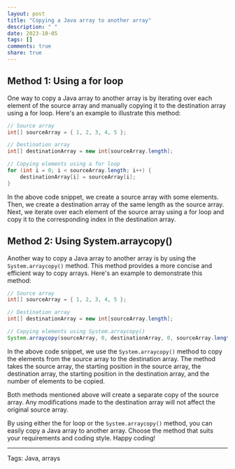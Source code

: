 ```yaml
---
layout: post
title: "Copying a Java array to another array"
description: " "
date: 2023-10-05
tags: []
comments: true
share: true
---
```


## Method 1: Using a for loop

One way to copy a Java array to another array is by iterating over each element of the source array and manually copying it to the destination array using a for loop. Here's an example to illustrate this method:

```java
// Source array
int[] sourceArray = { 1, 2, 3, 4, 5 };

// Destination array
int[] destinationArray = new int[sourceArray.length];

// Copying elements using a for loop
for (int i = 0; i < sourceArray.length; i++) {
    destinationArray[i] = sourceArray[i];
}
```

In the above code snippet, we create a source array with some elements. Then, we create a destination array of the same length as the source array. Next, we iterate over each element of the source array using a for loop and copy it to the corresponding index in the destination array.

## Method 2: Using System.arraycopy()

Another way to copy a Java array to another array is by using the `System.arraycopy()` method. This method provides a more concise and efficient way to copy arrays. Here's an example to demonstrate this method:

```java
// Source array
int[] sourceArray = { 1, 2, 3, 4, 5 };

// Destination array
int[] destinationArray = new int[sourceArray.length];

// Copying elements using System.arraycopy()
System.arraycopy(sourceArray, 0, destinationArray, 0, sourceArray.length);
```

In the above code snippet, we use the `System.arraycopy()` method to copy the elements from the source array to the destination array. The method takes the source array, the starting position in the source array, the destination array, the starting position in the destination array, and the number of elements to be copied.

Both methods mentioned above will create a separate copy of the source array. Any modifications made to the destination array will not affect the original source array.

By using either the for loop or the `System.arraycopy()` method, you can easily copy a Java array to another array. Choose the method that suits your requirements and coding style. Happy coding!

----------

Tags: Java, arrays